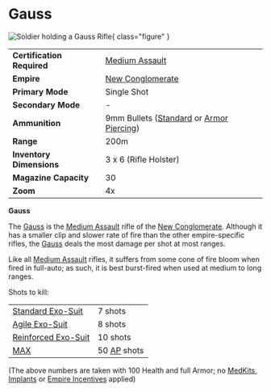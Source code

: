 # Gauss

![ Soldier holding a
Gauss Rifle](../images/PSScreenShot0248.jpg){ class="figure" }

|                            |                                                                                                                       |
| -------------------------- | --------------------------------------------------------------------------------------------------------------------- |
| **Certification Required** | [Medium Assault](../certifications/Medium_Assault.md)                                                                 |
| **Empire**                 | [New Conglomerate](../factions/New_Conglomerate.md)                                                                        |
| **Primary Mode**           | Single Shot                                                                                                           |
| **Secondary Mode**         | \-                                                                                                                    |
| **Ammunition**             | 9mm Bullets ([Standard](../ammunition/9mm_Bullet.md) or [Armor Piercing](../ammunition/Armor_Piercing_9mm_Bullet.md)) |
| **Range**                  | 200m                                                                                                                  |
| **Inventory Dimensions**   | 3 x 6 (Rifle Holster)                                                                                                 |
| **Magazine Capacity**      | 30                                                                                                                    |
| **Zoom**                   | 4x                                                                                                                    |

**Gauss**

The [Gauss](Gauss.md) is the
[Medium Assault](../certifications/Medium_Assault.md) rifle of the
[New Conglomerate](../factions/New_Conglomerate.md). Although it has a smaller clip
and slower rate of fire than the other empire-specific rifles, the
[Gauss](Gauss.md) deals the most damage per shot at most ranges.

Like all [Medium Assault](../certifications/Medium_Assault.md) rifles, it
suffers from some cone of fire bloom when fired in full-auto; as such, it is
best burst-fired when used at medium to long ranges.

Shots to kill:

|                                                        |                                                 |
| ------------------------------------------------------ | ----------------------------------------------- |
| [Standard Exo-Suit](../armor/Standard_Exo-Suit.md)     | 7 shots                                         |
| [Agile Exo-Suit](../armor/Agile_Exo-Suit.md)           | 8 shots                                         |
| [Reinforced Exo-Suit](../armor/Reinforced_Exo-Suit.md) | 10 shots                                        |
| [MAX](../armor/Mechanized_Assault_Exo-Suit.md)         | 50 [AP](../terminology/Armor_Piercing.md) shots |

(The above numbers are taken with 100 Health and full Armor; no
[MedKits](../items/MedKit.md), [Implants](../implants/index.md) or
[Empire Incentives](../terminology/Empire_Incentives.md) applied)
